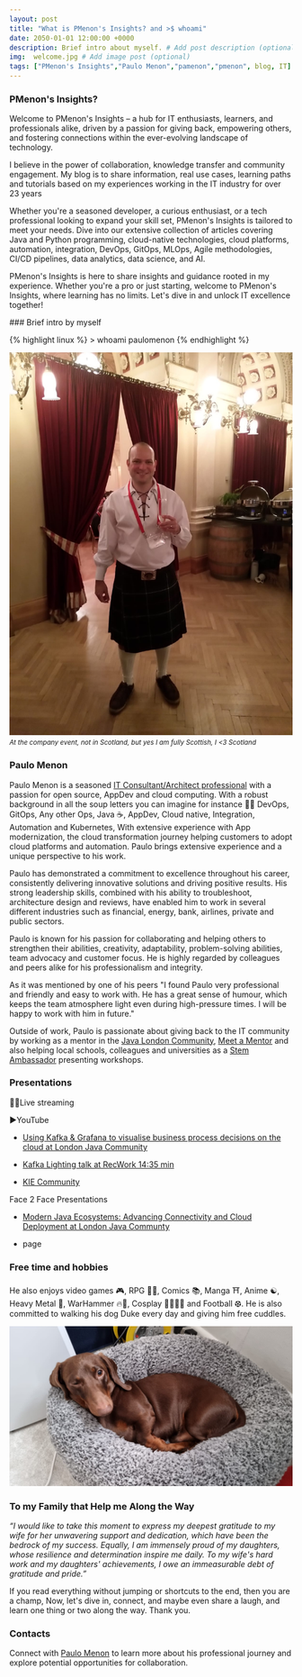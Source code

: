 ```yaml
---
layout: post
title: "What is PMenon's Insights? and >$ whoami"
date: 2050-01-01 12:00:00 +0000
description: Brief intro about myself. # Add post description (optional)
img:  welcome.jpg # Add image post (optional)
tags: ["PMenon's Insights","Paulo Menon","pamenon","pmenon", blog, IT]
---
```

### PMenon's Insights?

Welcome to PMenon's Insights – a hub for IT enthusiasts, learners, and professionals alike, driven by a passion for giving back, empowering others, and fostering connections within the ever-evolving landscape of technology.

I believe in the power of collaboration, knowledge transfer and community engagement. My blog is to share information, real use cases, learning paths and tutorials based on my experiences working in the IT industry for over 23 years

Whether you're a seasoned developer, a curious enthusiast, or a tech professional looking to expand your skill set, PMenon's Insights is tailored to meet your needs. Dive into our extensive collection of articles covering Java and Python programming, cloud-native technologies, cloud platforms, automation, integration, DevOps, GitOps, MLOps, Agile methodologies, CI/CD pipelines, data analytics, data science, and AI.

PMenon's Insights is here to share insights and guidance rooted in my experience. Whether you're a pro or just starting, welcome to PMenon's Insights, where learning has no limits. Let's dive in and unlock IT excellence together!

### Brief intro by myself

<div class="code-snippet">
  <div class="highlight">
{% highlight linux %}
> whoami
paulomenon
{% endhighlight %}
</div>
</div>

![image](../assets/img/scottish_paulo.jpg)
<small>*At the company event, not in Scotland, but yes I am fully Scottish, I &lt;3 Scotland*</small>

### Paulo Menon

Paulo Menon is a seasoned [IT Consultant/Architect professional](https://www.linkedin.com/in/paulomenon/) with a passion for open source, AppDev and cloud computing. With a robust background in all the soup letters you can imagine for instance 👨‍💻 DevOps, GitOps, Any other Ops, Java ☕, AppDev, Cloud native, Integration, Automation and Kubernetes, With extensive experience with App modernization, the cloud transformation journey helping customers to adopt cloud platforms and automation. Paulo brings extensive experience and a unique perspective to his work.

Paulo has demonstrated a commitment to excellence throughout his career, consistently delivering innovative solutions and driving positive results. His strong leadership skills, combined with his ability to troubleshoot, architecture design and reviews, have enabled him to work in several different industries such as financial, energy, bank, airlines, private and public sectors.

Paulo is known for his passion for collaborating and helping others to strengthen their abilities, creativity, adaptability, problem-solving abilities, team advocacy and customer focus. He is highly regarded by colleagues and peers alike for his professionalism and integrity. 

As it was mentioned by one of his peers "I found Paulo very professional and friendly and easy to work with. He has a great sense of humour, which keeps the team atmosphere light even during high-pressure times. I will be happy to work with him in future."

Outside of work, Paulo is passionate about giving back to the IT community by working as a mentor in the [Java London Community](https://www.londonjavacommunity.co.uk/), [Meet a Mentor](https://meetamentor.co.uk/) and also helping local schools, colleagues and universities as a [Stem Ambassador](https://www.stem.org.uk/) presenting workshops. 

### Presentations

🎥🔴Live streaming

 ▶️YouTube

- [Using Kafka & Grafana to visualise business process decisions on the cloud at London Java Community](https://www.youtube.com/watch?v=TD2B7icezG8&ab_channel=LondonJavaCommunity) 

- [Kafka Lighting talk at RecWork 14:35 min](https://www.youtube.com/watch?v=f_EbdccGsio&t=1070s&ab_channel=RecWorks) 

- [KIE Community](https://www.youtube.com/watch?v=a59s6dWQOIU)

Face 2 Face Presentations

- [Modern Java Ecosystems: Advancing Connectivity and Cloud Deployment at London Java Communty](https://lu.ma/xzd1rfbd)

- page
  

### Free time and hobbies

He also enjoys video games 🎮, RPG 🎲🏰, Comics 📚, Manga ⛩️, Anime ☯, Heavy Metal 🤘, WarHammer 🔥🔨, Cosplay 🦹🏻👩‍🎤 and Football ⚽︎. He is also committed to walking his dog Duke every day and giving him free cuddles.

![image](../assets/img/duke.jpg)

### To my Family that Help me Along the Way

*“I would like to take this moment to express my deepest gratitude to my wife for her unwavering support and dedication, which have been the bedrock of my success. Equally, I am immensely proud of my daughters, whose resilience and determination inspire me daily. To my wife's hard work and my daughters' achievements, I owe an immeasurable debt of gratitude and pride.”*

If you read everything without jumping or shortcuts to the end, then you are a champ, Now, let's dive in, connect, and maybe even share a laugh, and learn one thing or two along the way. Thank you.


### Contacts

Connect with [Paulo Menon](https://twitter.com/menon_paulo) to learn more about his professional journey and explore potential opportunities for collaboration.


